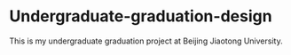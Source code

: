 # Undergraduate-graduation-design
This is my undergraduate graduation project at Beijing Jiaotong University.
